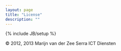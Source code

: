 ```yaml
---
layout: page
title: "License"
description: ""
---
```

{% include JB/setup %}

&copy; 2012, 2013 Marijn van der Zee Serra ICT Diensten
